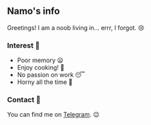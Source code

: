 ## Namo's info
Greetings! I am a noob living in... errr, I forgot. 😢

### Interest 🐾
- Poor memory 😦
- Enjoy cooking! 🍥
- No passion on work 😴
- Horny all the time 🥰

### Contact 📄
You can find me on [Telegram][tg]. 😉



[tg]:https://t.me/unlimited_echo_bot
